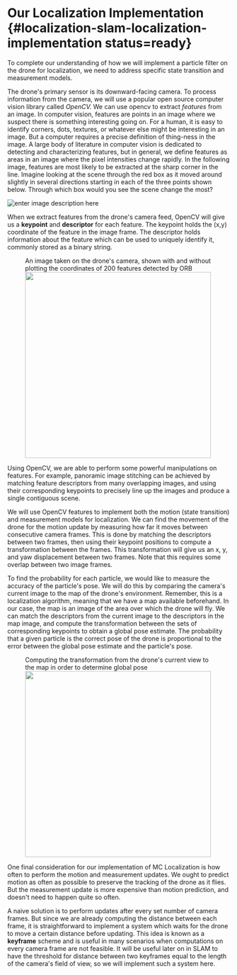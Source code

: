 # Our Localization Implementation {#localization-slam-localization-implementation status=ready}

To complete our understanding of how we will implement a particle filter on the drone for localization, we need to address specific state transition and measurement models.

The drone's primary sensor is its downward-facing camera. To process information from the camera, we will use a popular open source computer vision library called *OpenCV.* We can use opencv to extract *features* from an image. In computer vision, features are points in an image where we suspect there is something interesting going on. For a human, it is easy to identify corners, dots, textures, or whatever else might be interesting in an image. But a computer requires a precise definition of thing-ness in the image. A large body of literature in computer vision is dedicated to detecting and characterizing features, but in general, we define features as areas in an image where the pixel intensities change rapidly. In the following image, features are most likely to be extracted at the sharp corner in the line. Imagine looking at the scene through the red box as it moved around slightly in several directions starting in each of the three points shown below. Through which box would you see the scene change the most?

![enter image description here](harris.png "Detecting Features")

When we extract features from the drone's camera feed, OpenCV will give us a **keypoint** and **descriptor** for each feature. The keypoint holds the (x,y) coordinate of the feature in the image frame. The descriptor holds information about the feature which can be used to uniquely identify it, commonly stored as a binary string.

<figure id="features">
    <figcaption>An image taken on the drone's camera, shown with and without plotting the coordinates of 200 features detected by ORB</figcaption>
    <img style='width:30em' src="features.png"/>
</figure>


Using OpenCV, we are able to perform some powerful manipulations on features. For example, panoramic image stitching can be achieved by matching feature descriptors from many overlapping images, and using their corresponding keypoints to precisely line up the images and produce a single contiguous scene.

We will use OpenCV features to implement both the motion (state transition) and measurement models for localization. We can find the movement of the drone for the motion update by measuring how far it moves between consecutive camera frames. This is done by matching the descriptors between two frames, then using their keypoint positions to compute a transformation between the frames. This transformation will give us an x, y, and yaw displacement between two frames. Note that this requires some overlap between two image frames.

To find the probability for each particle, we would like to measure the accuracy of the particle's pose. We will do this by comparing the camera's current image to the map of the drone's environment. Remember, this is a localization algorithm, meaning that we have a map available beforehand. In our case, the map is an image of the area over which the drone will fly. We can match the descriptors from the current image to the descriptors in the map image, and compute the transformation between the sets of corresponding keypoints to obtain a global pose estimate. The probability that a given particle is the correct pose of the drone is proportional to the error between the global pose estimate and the particle's pose.

<figure id="global">
    <figcaption>Computing the transformation from the drone's current view to the map in order to determine global pose</figcaption>
    <img style='width:30em' src="global.png"/>
</figure>


One final consideration for our implementation of MC Localization is how often to perform the motion and measurement updates. We ought to predict motion as often as possible to preserve the tracking of the drone as it flies. But the measurement update is more expensive than motion prediction, and doesn't need to happen quite so often.

A naive solution is to perform updates after every set number of camera frames. But since we are already computing the distance between each frame, it is straightforward to implement a system which waits for the drone to move a certain distance before updating. This idea is known as a **keyframe** scheme and is useful in many scenarios when computations on every camera frame are not feasible. It will be useful later on in SLAM to have the threshold for distance between two keyframes equal to the length of the camera's field of view, so we will implement such a system here.

